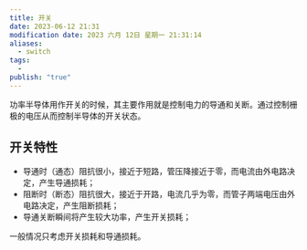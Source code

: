```yaml
---
title: 开关
date: 2023-06-12 21:31
modification date: 2023 六月 12日 星期一 21:31:14
aliases:
  - switch
tags:
  - 
publish: "true"
---
```


功率半导体用作开关的时候，其主要作用就是控制电力的导通和关断。通过控制栅极的电压从而控制半导体的开关状态。

## 开关特性

- 导通时（通态）阻抗很小，接近于短路，管压降接近于零，而电流由外电路决定，产生导通损耗；
- 阻断时（断态）阻抗很大，接近于开路，电流几乎为零，而管子两端电压由外电路决定，产生阻断损耗；
- 导通关断瞬间将产生较大功率，产生开关损耗；

一般情况只考虑开关损耗和导通损耗。
